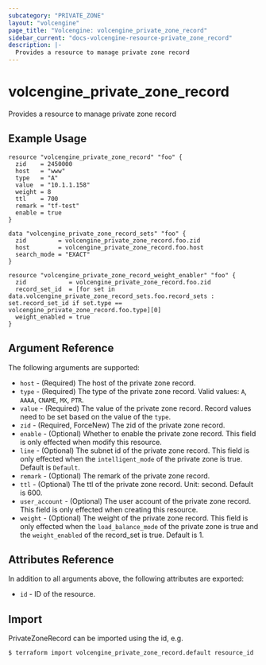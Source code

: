 ```yaml
---
subcategory: "PRIVATE_ZONE"
layout: "volcengine"
page_title: "Volcengine: volcengine_private_zone_record"
sidebar_current: "docs-volcengine-resource-private_zone_record"
description: |-
  Provides a resource to manage private zone record
---
```

# volcengine_private_zone_record
Provides a resource to manage private zone record
## Example Usage
```hcl
resource "volcengine_private_zone_record" "foo" {
  zid    = 2450000
  host   = "www"
  type   = "A"
  value  = "10.1.1.158"
  weight = 8
  ttl    = 700
  remark = "tf-test"
  enable = true
}

data "volcengine_private_zone_record_sets" "foo" {
  zid         = volcengine_private_zone_record.foo.zid
  host        = volcengine_private_zone_record.foo.host
  search_mode = "EXACT"
}

resource "volcengine_private_zone_record_weight_enabler" "foo" {
  zid            = volcengine_private_zone_record.foo.zid
  record_set_id  = [for set in data.volcengine_private_zone_record_sets.foo.record_sets : set.record_set_id if set.type == volcengine_private_zone_record.foo.type][0]
  weight_enabled = true
}
```
## Argument Reference
The following arguments are supported:
* `host` - (Required) The host of the private zone record.
* `type` - (Required) The type of the private zone record. Valid values: `A`, `AAAA`, `CNAME`, `MX`, `PTR`.
* `value` - (Required) The value of the private zone record. Record values need to be set based on the value of the `type`.
* `zid` - (Required, ForceNew) The zid of the private zone record.
* `enable` - (Optional) Whether to enable the private zone record. This field is only effected when modify this resource.
* `line` - (Optional) The subnet id of the private zone record. This field is only effected when the `intelligent_mode` of the private zone is true. Default is `Default`.
* `remark` - (Optional) The remark of the private zone record.
* `ttl` - (Optional) The ttl of the private zone record. Unit: second. Default is 600.
* `user_account` - (Optional) The user account of the private zone record. This field is only effected when creating this resource.
* `weight` - (Optional) The weight of the private zone record. This field is only effected when the `load_balance_mode` of the private zone is true and the `weight_enabled` of the record_set is true. Default is 1.

## Attributes Reference
In addition to all arguments above, the following attributes are exported:
* `id` - ID of the resource.



## Import
PrivateZoneRecord can be imported using the id, e.g.
```
$ terraform import volcengine_private_zone_record.default resource_id
```

